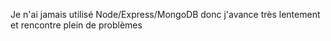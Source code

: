 Je n'ai jamais utilisé Node/Express/MongoDB donc j'avance très lentement et rencontre plein de problèmes
